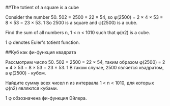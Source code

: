 ##The totient of a square is a cube


Consider the number 50.
502 = 2500 = 22 × 54, so φ(2500) = 2 × 4 × 53 = 8 × 53 = 23 × 53. 1
So 2500 is a square and  φ(2500) is a cube.


Find the sum of all numbers n, 1 < n < 1010 such that φ(n2) is a cube.


1 φ denotes Euler's totient function.

##Куб как фи-функция квадрата


Рассмотрим число 50.
502 = 2500 = 22 × 54, таким образом φ(2500) = 2 × 4 × 53 = 8 × 53 = 23 × 53. 1
В таком случае, 2500 является квадратом, а φ(2500) - кубом.


Найдите сумму всех чисел n из интервала 1 < n < 1010, для которых φ(n2) являются кубами.


1 φ обзозначена фи-функция Эйлера.


